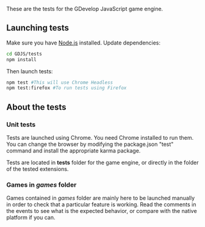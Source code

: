 These are the tests for the GDevelop JavaScript game engine.

## Launching tests

Make sure you have [Node.js](https://nodejs.org/) installed. Update dependencies:

```bash
cd GDJS/tests
npm install
```

Then launch tests:

```bash
npm test #This will use Chrome Headless
npm test:firefox #To run tests using Firefox
```

## About the tests

### Unit tests

Tests are launched using Chrome. You need Chrome installed to run them. You can change the browser by modifying the package.json "test" command and install the appropriate karma package.

Tests are located in **tests** folder for the game engine, or directly in the folder of the tested extensions. 

### Games in *games* folder

Games contained in *games* folder are mainly here to be launched manually in order to check that a particular feature is working. Read the comments in the events to see what is the expected behavior, or compare with the native platform if you can.
